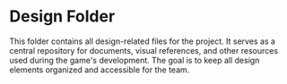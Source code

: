 # Design Folder

This folder contains all design-related files for the project. It serves as a central repository for documents, visual references, and other resources used during the game's development. The goal is to keep all design elements organized and accessible for the team.